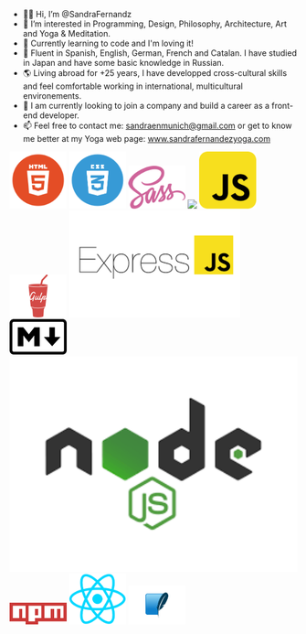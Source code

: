 - 👋🏽 Hi, I’m @SandraFernandz
- 💎 I’m interested in Programming, Design, Philosophy, Architecture, Art and Yoga & Meditation.
- 💫 Currently learning to code and I'm loving it!
- 💬 Fluent in Spanish, English, German, French and Catalan. I have studied in Japan and have some basic knowledge in Russian.
- 🌎 Living abroad for +25 years, I have developped cross-cultural skills and feel comfortable working in international, multicultural        environements.
- 👀 I am currently looking to join a company and build a career as a front-end developer.
- 📫 Feel free to contact me: sandraenmunich@gmail.com or get to know me better at my Yoga web page: www.sandrafernandezyoga.com

<img src="images/html.png" width = "100"> <img src="images/CSS.png" width = "100"> <img src="images/SASS.png" width = "100"> <img src="images/bootsrap.png" width = "100"> <img src="images/javascript.png" width = "100"> <img src="images/gulp-logo.png" width = "100">
<img src="images/expressJS.png" width = "300"> <img src="images/markdown.png" width = "100"> <img src="images/node.png" width = "2800">
<img src="images/npm.png" width = "100"> <img src="images/react.png" width = "100"> <img src="images/sqlite.png" width = "100">
 


<!---
SandraFernandz/SandraFernandz is a ✨ special ✨ repository because its `README.md` (this file) appears on your GitHub profile.
You can click the Preview link to take a look at your changes.
--->
